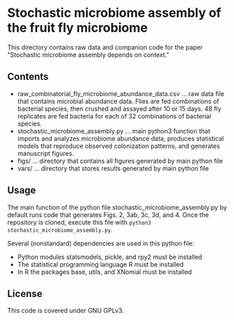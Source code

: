 Stochastic microbiome assembly of the fruit fly microbiome
==========================================================

This directory contains raw data and companion code for the paper "Stochastic
microbiome assembly depends on context."


Contents
--------
+ raw_combinatorial_fly_microbiome_abundance_data.csv ...
    raw data file that contains microbial abundance data. Flies are fed
    combinations of bacterial species, then crushed and assayed after 10 or 15
    days. 48 fly replicates are fed bacteria for each of 32 combinations of
    bacterial species.
+ stochastic_microbiome_assembly.py ...
    main python3 function that imports and analyzes microbiome abundance data,
    produces statistical models that reproduce observed colonization patterns,
    and generates manuscript figures.
+ figs/ ... directory that contains all figures generated by main python file
+ vars/ ... directory that stores results generated by main python file


Usage
-----
The main function of the python file stochastic_microbiome_assembly.py by
default runs code that generates Figs. 2, 3ab, 3c, 3d, and 4. Once the
repository is cloned, execute this file with
`python3 stochastic_microbiome_assembly.py`.

Several (nonstandard) dependencies are used in this python file:
+ Python modules statsmodels, pickle, and rpy2 must be installed
+ The statistical programming language R must be installed
+ In R the packages base, utils, and XNomial must be installed

License
-------
This code is covered under GNU GPLv3.
